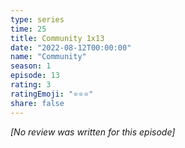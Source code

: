 ```yaml
---
type: series
time: 25
title: Community 1x13
date: "2022-08-12T00:00:00"
name: "Community"
season: 1
episode: 13
rating: 3
ratingEmoji: "⭐️⭐️⭐️"
share: false
---
```


*[No review was written for this episode]*